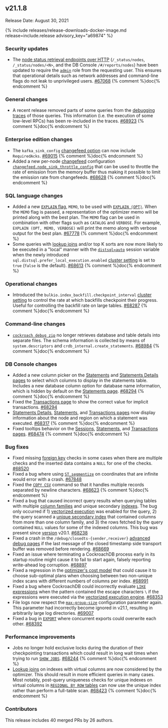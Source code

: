 ## v21.1.8

Release Date: August 30, 2021

{% include releases/release-downloads-docker-image.md release=include.release advisory_key="a69874" %}

<h3 id="v21-1-8-security-updates">Security updates</h3>

- The [node status retrieval endpoints over HTTP](../v21.1/monitoring-and-alerting.html) (`/_status/nodes`, `/_status/nodes/<N>`, and the DB Console `/#/reports/nodes`) have been updated to require the [`admin`](../v21.1/authorization.html#admin-role) role from the requesting user. This ensures that operational details such as network addresses and command-line flags do not leak to unprivileged users. [#67068][#67068] {% comment %}doc{% endcomment %}

<h3 id="v21-1-8-general-changes">General changes</h3>

- A recent release removed parts of some queries from the [debugging traces](../v21.1/show-trace.html) of those queries. This information (i.e. the execution of some low-level RPCs) has been re-included in the traces. [#68923][#68923] {% comment %}doc{% endcomment %}

<h3 id="v21-1-8-enterprise-edition-changes">Enterprise edition changes</h3>

- The `kafka_sink_config` [changefeed option](../v21.1/create-changefeed.html) can now include `RequiredAcks`. [#69015][#69015] {% comment %}doc{% endcomment %}
- Added a new per-node [changefeed](../v21.1/stream-data-out-of-cockroachdb-using-changefeeds.html) configuration [`changefeed.node_sink_throttle_config`](../v21.1/cluster-settings.html) that can be used to throttle the rate of emission from the memory buffer thus making it possible to limit the emission rate from changefeeds. [#68628][#68628] {% comment %}doc{% endcomment %}

<h3 id="v21-1-8-sql-language-changes">SQL language changes</h3>

- Added a new [`EXPLAIN` flag](../v21.1/explain.html), `MEMO`, to be used with [`EXPLAIN (OPT)`](../v21.1/explain.html#opt-option). When the `MEMO` flag is passed, a representation of the optimizer memo will be printed along with the best plan. The `MEMO` flag can be used in combination with other flags such as `CATALOG` and `VERBOSE`. For example, `EXPLAIN (OPT, MEMO, VERBOSE)` will print the memo along with verbose output for the best plan. [#67778][#67775] {% comment %}doc{% endcomment %}
- Some queries with [lookup joins](../v21.1/joins.html#lookup-joins) and/or top K sorts are now more likely to be executed in a "local" manner with the [`distsql=auto`](../v21.1/set-vars.html#parameters) session variable when the newly introduced `sql.distsql.prefer_local_execution.enabled` [cluster setting](../v21.1/cluster-settings.html) is set to `true` (`false` is the default). [#68613][#68613] {% comment %}doc{% endcomment %}

<h3 id="v21-1-8-operational-changes">Operational changes</h3>

- Introduced the `bulkio.index_backfill.checkpoint_interval` [cluster setting](../v21.1/cluster-settings.html) to control the rate at which backfills checkpoint their progress. Useful for controlling the backfill rate on large tables. [#68287][#68287] {% comment %}doc{% endcomment %}

<h3 id="v21-1-8-command-line-changes">Command-line changes</h3>

- [`cockroach debug zip`](../v21.1/cockroach-debug-zip.html) no longer retrieves database and table details into separate files. The schema information is collected by means of `system.descriptors` and `crdb_internal.create_statements`. [#68984][#68984] {% comment %}doc{% endcomment %}

<h3 id="v21-1-8-db-console-changes">DB Console changes</h3>

- Added a new column picker on the [Statements](../v21.2/ui-statements-page.html) and [Statements Details pages](../v21.1/ui-statements-page.html#statement-details-page) to select which columns to display in the statements table. Includes a new database column option for database name information, which is hidden by default on the [Statements page](../v21.2/ui-statements-page.html). [#68294][#68294] {% comment %}doc{% endcomment %}
- Fixed the [Transactions page](../v21.2/ui-transactions-page.html) to show the correct value for implicit transactions. [#68294][#68294]
- [Statements Details](../v21.1/ui-statements-page.html#statement-details-page), [Statements](../v21.2/ui-statements-page.html), and [Transactions pages](../v21.2/ui-transactions-page.html) now display information about the node and region on which a statement was executed. [#68317][#68317] {% comment %}doc{% endcomment %}
- Fixed tooltips behavior on the [Sessions](../v21.2/ui-sessions-page.html), [Statements](../v21.2/ui-statements-page.html), and [Transactions pages](../v21.2/ui-transactions-page.html). [#68474][#68474] {% comment %}doc{% endcomment %}

<h3 id="v21-1-8-bug-fixes">Bug fixes</h3>

- Fixed missing [foreign key](../v21.1/foreign-key.html) checks in some cases when there are multiple checks and the inserted data contains a `NULL` for one of the checks. [#68520][#68520]
- Fixed a bug where using [`ST_segmentize`](../v21.1/functions-and-operators.html#spatial-functions) on coordinates that are infinite would error with a crash. [#67848][#67848]
- Fixed the [`COPY CSV`](../v21.1/copy-from.html) command so that it handles multiple records separated by newline characters. [#68623][#68623] {% comment %}doc{% endcomment %}
- Fixed a bug that caused incorrect query results when querying tables with multiple [column families](../v21.1/column-families.html) and unique secondary [indexes](../v21.1/indexes.html). The bug only occurred if 1) [vectorized execution](../v21.1/vectorized-execution.html) was enabled for the query, 2) the query scanned a [unique secondary index](../v21.1/indexes.html) that contained columns from more than one column family, and 3) the rows fetched by the query contained `NULL` values for some of the indexed columns. This bug was present since [version](cluster-settings.html#setting-version) v20.1. [#68238][#68239]
- Fixed a crash in the `/debug/closedts-{sender,receiver}` [advanced debug pages](../v21.1/ui-debug-pages.html) if the last message of the closed timestamp side transport buffer was removed before rendering. [#68669][#68669]
- Fixed an issue where terminating a CockroachDB process early in its startup routine might cause it to fail to start again, falsely reporting write-ahead log corruption. [#68897][#68897]
- Fixed a regression in the [optimizer's cost model](../v21.1/cost-based-optimizer.html) that could cause it to choose sub-optimal plans when choosing between two non-unique index scans with different numbers of columns per index. [#68991][#68991]
- Fixed a bug where CockroachDB could incorrectly evaluate [`LIKE` expressions](../v21.1/scalar-expressions.html#string-pattern-matching) when the pattern contained the escape characters `\` if the expressions were executed via the [vectorized execution engine](../v21.1/vectorized-execution.html). [#68353][#68353]
- File logs now respect the [`max-group-size`](../v21.1/configure-logs.html) configuration parameter again. This parameter had incorrectly become ignored in v21.1, resulting in arbitrarily large log directories. [#69007][#69007]
- Fixed a bug in [`EXPORT`](../v21.1/export.html) where concurrent exports could overwrite each other. [#68392][#68392]

<h3 id="v21-1-8-performance-improvements">Performance improvements</h3>

- Jobs no longer hold exclusive locks during the duration of their checkpointing transactions which could result in long wait times when trying to run [`SHOW JOBS`](../v21.1/show-jobs.html). [#68244][#68244] {% comment %}doc{% endcomment %}
- [Lookup joins](../v21.1/joins.html#lookup-joins) on indexes with virtual columns are now considered by the optimizer. This should result in more efficient queries in many cases. Most notably, post-query uniqueness checks for unique indexes on virtual columns in [`REGIONAL BY ROW` tables](../v21.1/regional-tables.html#regional-by-row-tables) can now use the unique index rather than perform a full-table scan. [#68423][#68423] {% comment %}doc{% endcomment %}

<h3 id="v21-1-8-contributors">Contributors</h3>

This release includes 40 merged PRs by 26 authors.

[#67068]: https://github.com/cockroachdb/cockroach/pull/67068
[#67746]: https://github.com/cockroachdb/cockroach/pull/67746
[#67775]: https://github.com/cockroachdb/cockroach/pull/67775
[#67848]: https://github.com/cockroachdb/cockroach/pull/67848
[#67883]: https://github.com/cockroachdb/cockroach/pull/67883
[#68239]: https://github.com/cockroachdb/cockroach/pull/68239
[#68244]: https://github.com/cockroachdb/cockroach/pull/68244
[#68287]: https://github.com/cockroachdb/cockroach/pull/68287
[#68294]: https://github.com/cockroachdb/cockroach/pull/68294
[#68317]: https://github.com/cockroachdb/cockroach/pull/68317
[#68353]: https://github.com/cockroachdb/cockroach/pull/68353
[#68392]: https://github.com/cockroachdb/cockroach/pull/68392
[#68423]: https://github.com/cockroachdb/cockroach/pull/68423
[#68474]: https://github.com/cockroachdb/cockroach/pull/68474
[#68510]: https://github.com/cockroachdb/cockroach/pull/68510
[#68520]: https://github.com/cockroachdb/cockroach/pull/68520
[#68613]: https://github.com/cockroachdb/cockroach/pull/68613
[#68623]: https://github.com/cockroachdb/cockroach/pull/68623
[#68628]: https://github.com/cockroachdb/cockroach/pull/68628
[#68669]: https://github.com/cockroachdb/cockroach/pull/68669
[#68897]: https://github.com/cockroachdb/cockroach/pull/68897
[#68923]: https://github.com/cockroachdb/cockroach/pull/68923
[#68984]: https://github.com/cockroachdb/cockroach/pull/68984
[#68991]: https://github.com/cockroachdb/cockroach/pull/68991
[#69007]: https://github.com/cockroachdb/cockroach/pull/69007
[#69015]: https://github.com/cockroachdb/cockroach/pull/69015
